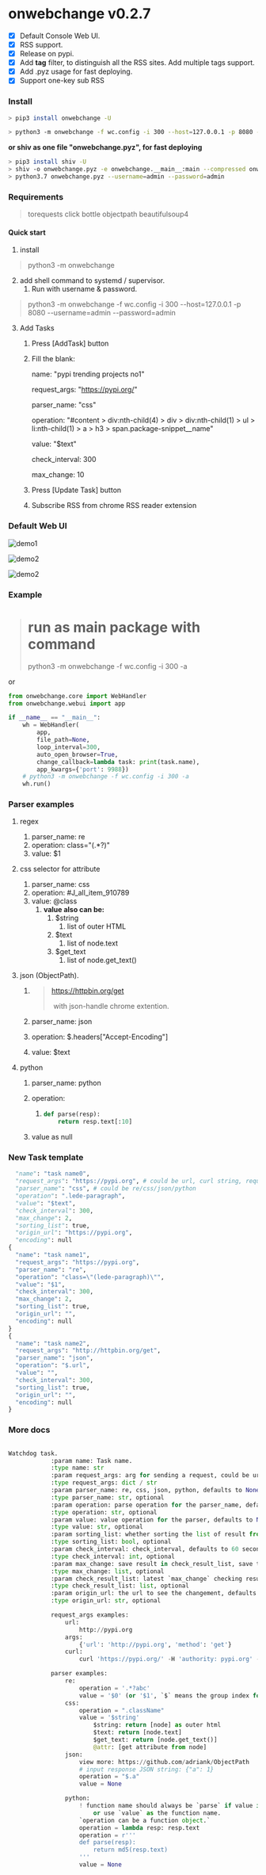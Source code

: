 # onwebchange v0.2.7

- [x] Default Console Web UI.
- [x] RSS support.
- [x] Release on pypi.
- [x] Add **tag** filter, to distinguish all the RSS sites. Add multiple tags support.
- [x] Add .pyz usage for fast deploying.
- [x] Support one-key sub RSS

### Install

```bash
> pip3 install onwebchange -U

> python3 -m onwebchange -f wc.config -i 300 --host=127.0.0.1 -p 8080 --username=admin --password=admin
```

**or shiv as one file "onwebchange.pyz", for fast deploying**

```bash
> pip3 install shiv -U
> shiv -o onwebchange.pyz -e onwebchange.__main__:main --compressed onwebchange
> python3.7 onwebchange.pyz --username=admin --password=admin
```

### Requirements

> torequests
> click
> bottle
> objectpath
> beautifulsoup4

#### Quick start

1. install

> python3 -m onwebchange

2. add shell command  to systemd / supervisor.
   1. Run with username & password.

> python3 -m onwebchange -f wc.config -i 300 --host=127.0.0.1 -p 8080 --username=admin --password=admin

3. Add Tasks
   1. Press [AddTask] button

   2. Fill the blank:

      name: "pypi trending projects no1"

      request_args: "https://pypi.org/"

      parser_name: "css"

      operation: "#content > div:nth-child(4) > div > div:nth-child(1) > ul > li:nth-child(1) > a > h3 > span.package-snippet__name"

      value: "$text"

      check_interval: 300

      max_change: 10

   3. Press [Update Task] button

   4. Subscribe RSS from chrome RSS reader extension

### Default Web UI

![demo1](demo1.png)

![demo2](demo2.png)

![demo2](demo3.png)

### Example

> # run as main package with command
>
> python3 -m onwebchange -f wc.config -i 300 -a

or

```python
from onwebchange.core import WebHandler
from onwebchange.webui import app

if __name__ == "__main__":
    wh = WebHandler(
        app,
        file_path=None,
        loop_interval=300,
        auto_open_browser=True,
        change_callback=lambda task: print(task.name),
        app_kwargs={'port': 9988})
    # python3 -m onwebchange -f wc.config -i 300 -a
    wh.run()

```



### Parser examples

1. regex

   1. parser_name: re
   2. operation: class="(.*?)"
   3. value: $1

2. css selector for attribute

   1. parser_name: css
   2. operation: #J_all_item_910789
   3. value: @class
      1. **value also can be:**
         1. $string
            1. list of outer HTML
         2. $text
            1. list of node.text
         3. $get_text
            1. list of node.get_text()

3. json (ObjectPath).

   1. >  https://httpbin.org/get
      >
      > ​	with json-handle chrome extention.

   2. parser_name: json

   3. operation: $.headers["Accept-Encoding"]

   4. value: $text

4. python

   1. parser_name: python

   2. operation:

      1. ```python
         def parse(resp):
             return resp.text[:10]
         ```

   3. value as null

### New Task template

```python
  "name": "task name0",
  "request_args": "https://pypi.org", # could be url, curl string, request args dict.
  "parser_name": "css", # could be re/css/json/python
  "operation": ".lede-paragraph",
  "value": "$text",
  "check_interval": 300,
  "max_change": 2,
  "sorting_list": true,
  "origin_url": "https://pypi.org",
  "encoding": null
{
  "name": "task name1",
  "request_args": "https://pypi.org",
  "parser_name": "re",
  "operation": "class=\"(lede-paragraph)\"",
  "value": "$1",
  "check_interval": 300,
  "max_change": 2,
  "sorting_list": true,
  "origin_url": "",
  "encoding": null
}
{
  "name": "task name2",
  "request_args": "http://httpbin.org/get",
  "parser_name": "json",
  "operation": "$.url",
  "value": "",
  "check_interval": 300,
  "sorting_list": true,
  "origin_url": "",
  "encoding": null
}
```

### More docs
```python

Watchdog task.
            :param name: Task name.
            :type name: str
            :param request_args: arg for sending a request, could be url/curl_string/dict.
            :type request_args: dict / str
            :param parser_name: re, css, json, python, defaults to None, use the resp.text.
            :type parser_name: str, optional
            :param operation: parse operation for the parser_name, defaults to None
            :type operation: str, optional
            :param value: value operation for the parser, defaults to None
            :type value: str, optional
            :param sorting_list: whether sorting the list of result from `css or other parsers`, defaults to True
            :type sorting_list: bool, optional
            :param check_interval: check_interval, defaults to 60 seconds
            :type check_interval: int, optional
            :param max_change: save result in check_result_list, save the latest 2 change, defaults to 2
            :type max_change: list, optional
            :param check_result_list: latest `max_change` checking result, usually use md5 to shorten it, defaults to None
            :type check_result_list: list, optional
            :param origin_url: the url to see the changement, defaults to request_args['url']
            :type origin_url: str, optional

            request_args examples:
                url:
                    http://pypi.org
                args:
                    {'url': 'http://pypi.org', 'method': 'get'}
                curl:
                    curl 'https://pypi.org/' -H 'authority: pypi.org' -H 'cache-control: max-age=0' -H 'upgrade-insecure-requests: 1' -H 'user-agent: Mozilla/5.0 (Windows NT 10.0; Win64; x64) AppleWebKit/537.36 (KHTML, like Gecko) Chrome/76.0.3809.100 Safari/537.36' -H 'sec-fetch-mode: navigate' -H 'sec-fetch-user: ?1' -H 'dnt: 1' -H 'accept: text/html,application/xhtml+xml,application/xml;q=0.9,image/webp,image/apng,*/*;q=0.8,application/signed-exchange;v=b3' -H 'sec-fetch-site: none' -H 'accept-encoding: gzip, deflate, br' -H 'accept-language: zh-CN,zh;q=0.9' -H 'cookie: user_id__insecure=; session_id=' --compressed

            parser examples:
                re:
                    operation = '.*?abc'
                    value = '$0' (or '$1', `$` means the group index for regex result)
                css:
                    operation = ".className"
                    value = '$string'
                        $string: return [node] as outer html
                        $text: return [node.text]
                        $get_text: return [node.get_text()]
                        @attr: [get attribute from node]
                json:
                    view more: https://github.com/adriank/ObjectPath
                    # input response JSON string: {"a": 1}
                    operation = "$.a"
                    value = None

                python:
                    ! function name should always be `parse` if value is None,
                        or use `value` as the function name.
                    `operation can be a function object.`
                    operation = lambda resp: resp.text
                    operation = r'''
                    def parse(resp):
                        return md5(resp.text)
                    '''
                    value = None
```
